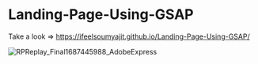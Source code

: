 # Landing-Page-Using-GSAP
Take a look => https://ifeelsoumyajit.github.io/Landing-Page-Using-GSAP/

![RPReplay_Final1687445988_AdobeExpress](https://github.com/ifeelSoumyajit/Landing-Page-Using-GSAP/assets/95968392/8d1b2f1f-76fc-4d9a-b33b-b19e2484ac48)
